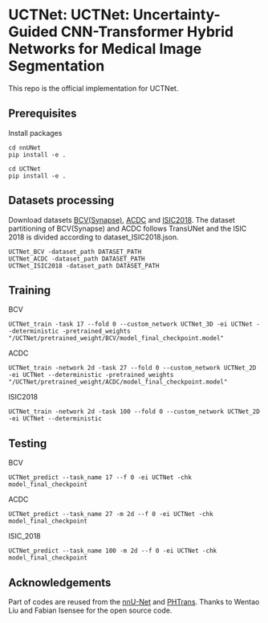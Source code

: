 # UCTNet: UCTNet: Uncertainty-Guided CNN-Transformer Hybrid Networks for Medical Image Segmentation
This repo is the official implementation for UCTNet.

## Prerequisites
Install packages
```
cd nnUNet
pip install -e .

cd UCTNet
pip install -e .
```

## Datasets processing
Download datasets [BCV(Synapse)](https://www.dropbox.com/sh/z4hbbzqai0ilqht/AAARqnQhjq3wQcSVFNR__6xNa?dl=0https://www.dropbox.com/sh/z4hbbzqai0ilqht/AAARqnQhjq3wQcSVFNR__6xNa?dl=0), [ACDC](https://acdc.creatis.insa-lyon.fr/description/databases.html) and [ISIC2018](https://challenge.isic-archive.com/data/). 
The dataset partitioning of BCV(Synapse) and ACDC follows TransUNet and the ISIC 2018 is divided according to dataset_ISIC2018.json.

```
UCTNet_BCV -dataset_path DATASET_PATH
UCTNet_ACDC -dataset_path DATASET_PATH
UCTNet_ISIC2018 -dataset_path DATASET_PATH
```
## Training
BCV
```
UCTNet_train -task 17 --fold 0 --custom_network UCTNet_3D -ei UCTNet --deterministic -pretrained_weights "/UCTNet/pretrained_weight/BCV/model_final_checkpoint.model"
```

ACDC
```
UCTNet_train -network 2d -task 27 --fold 0 --custom_network UCTNet_2D -ei UCTNet --deterministic -pretrained_weights "/UCTNet/pretrained_weight/ACDC/model_final_checkpoint.model"
```

ISIC2018
```
UCTNet_train -network 2d -task 100 --fold 0 --custom_network UCTNet_2D -ei UCTNet --deterministic
```

## Testing
BCV
```
UCTNet_predict --task_name 17 --f 0 -ei UCTNet -chk model_final_checkpoint
```

ACDC
```
UCTNet_predict --task_name 27 -m 2d --f 0 -ei UCTNet -chk model_final_checkpoint
```

ISIC_2018
```
UCTNet_predict --task_name 100 -m 2d --f 0 -ei UCTNet -chk model_final_checkpoint
```

## Acknowledgements


Part of codes are reused from the [nnU-Net](https://github.com/MIC-DKFZ/nnUNet) and [PHTrans](https://github.com/lseventeen/PHTrans). Thanks to Wentao Liu and Fabian Isensee for the open source code.
